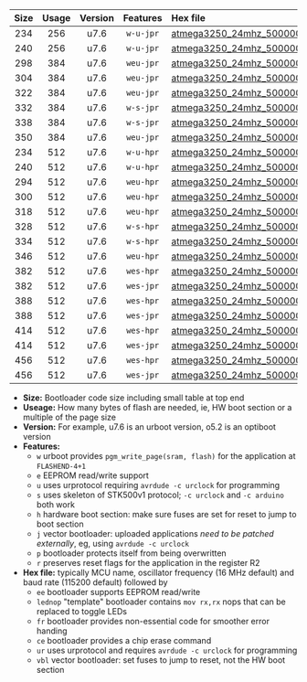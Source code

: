 |Size|Usage|Version|Features|Hex file|
|:-:|:-:|:-:|:-:|:--|
|234|256|u7.6|`w-u-jpr`|[atmega3250_24mhz_500000bps_ur_vbl.hex](https://raw.githubusercontent.com/stefanrueger/urboot/main/bootloaders/atmega3250/fcpu_24mhz/500000_bps/atmega3250_24mhz_500000bps_ur_vbl.hex)|
|240|256|u7.6|`w-u-jpr`|[atmega3250_24mhz_500000bps_lednop_ur_vbl.hex](https://raw.githubusercontent.com/stefanrueger/urboot/main/bootloaders/atmega3250/fcpu_24mhz/500000_bps/atmega3250_24mhz_500000bps_lednop_ur_vbl.hex)|
|298|384|u7.6|`weu-jpr`|[atmega3250_24mhz_500000bps_ee_ur_vbl.hex](https://raw.githubusercontent.com/stefanrueger/urboot/main/bootloaders/atmega3250/fcpu_24mhz/500000_bps/atmega3250_24mhz_500000bps_ee_ur_vbl.hex)|
|304|384|u7.6|`weu-jpr`|[atmega3250_24mhz_500000bps_ee_lednop_ur_vbl.hex](https://raw.githubusercontent.com/stefanrueger/urboot/main/bootloaders/atmega3250/fcpu_24mhz/500000_bps/atmega3250_24mhz_500000bps_ee_lednop_ur_vbl.hex)|
|322|384|u7.6|`weu-jpr`|[atmega3250_24mhz_500000bps_ee_lednop_fr_ur_vbl.hex](https://raw.githubusercontent.com/stefanrueger/urboot/main/bootloaders/atmega3250/fcpu_24mhz/500000_bps/atmega3250_24mhz_500000bps_ee_lednop_fr_ur_vbl.hex)|
|332|384|u7.6|`w-s-jpr`|[atmega3250_24mhz_500000bps_vbl.hex](https://raw.githubusercontent.com/stefanrueger/urboot/main/bootloaders/atmega3250/fcpu_24mhz/500000_bps/atmega3250_24mhz_500000bps_vbl.hex)|
|338|384|u7.6|`w-s-jpr`|[atmega3250_24mhz_500000bps_lednop_vbl.hex](https://raw.githubusercontent.com/stefanrueger/urboot/main/bootloaders/atmega3250/fcpu_24mhz/500000_bps/atmega3250_24mhz_500000bps_lednop_vbl.hex)|
|350|384|u7.6|`weu-jpr`|[atmega3250_24mhz_500000bps_ee_lednop_fr_ce_ur_vbl.hex](https://raw.githubusercontent.com/stefanrueger/urboot/main/bootloaders/atmega3250/fcpu_24mhz/500000_bps/atmega3250_24mhz_500000bps_ee_lednop_fr_ce_ur_vbl.hex)|
|234|512|u7.6|`w-u-hpr`|[atmega3250_24mhz_500000bps_ur.hex](https://raw.githubusercontent.com/stefanrueger/urboot/main/bootloaders/atmega3250/fcpu_24mhz/500000_bps/atmega3250_24mhz_500000bps_ur.hex)|
|240|512|u7.6|`w-u-hpr`|[atmega3250_24mhz_500000bps_lednop_ur.hex](https://raw.githubusercontent.com/stefanrueger/urboot/main/bootloaders/atmega3250/fcpu_24mhz/500000_bps/atmega3250_24mhz_500000bps_lednop_ur.hex)|
|294|512|u7.6|`weu-hpr`|[atmega3250_24mhz_500000bps_ee_ur.hex](https://raw.githubusercontent.com/stefanrueger/urboot/main/bootloaders/atmega3250/fcpu_24mhz/500000_bps/atmega3250_24mhz_500000bps_ee_ur.hex)|
|300|512|u7.6|`weu-hpr`|[atmega3250_24mhz_500000bps_ee_lednop_ur.hex](https://raw.githubusercontent.com/stefanrueger/urboot/main/bootloaders/atmega3250/fcpu_24mhz/500000_bps/atmega3250_24mhz_500000bps_ee_lednop_ur.hex)|
|318|512|u7.6|`weu-hpr`|[atmega3250_24mhz_500000bps_ee_lednop_fr_ur.hex](https://raw.githubusercontent.com/stefanrueger/urboot/main/bootloaders/atmega3250/fcpu_24mhz/500000_bps/atmega3250_24mhz_500000bps_ee_lednop_fr_ur.hex)|
|328|512|u7.6|`w-s-hpr`|[atmega3250_24mhz_500000bps.hex](https://raw.githubusercontent.com/stefanrueger/urboot/main/bootloaders/atmega3250/fcpu_24mhz/500000_bps/atmega3250_24mhz_500000bps.hex)|
|334|512|u7.6|`w-s-hpr`|[atmega3250_24mhz_500000bps_lednop.hex](https://raw.githubusercontent.com/stefanrueger/urboot/main/bootloaders/atmega3250/fcpu_24mhz/500000_bps/atmega3250_24mhz_500000bps_lednop.hex)|
|346|512|u7.6|`weu-hpr`|[atmega3250_24mhz_500000bps_ee_lednop_fr_ce_ur.hex](https://raw.githubusercontent.com/stefanrueger/urboot/main/bootloaders/atmega3250/fcpu_24mhz/500000_bps/atmega3250_24mhz_500000bps_ee_lednop_fr_ce_ur.hex)|
|382|512|u7.6|`wes-hpr`|[atmega3250_24mhz_500000bps_ee.hex](https://raw.githubusercontent.com/stefanrueger/urboot/main/bootloaders/atmega3250/fcpu_24mhz/500000_bps/atmega3250_24mhz_500000bps_ee.hex)|
|382|512|u7.6|`wes-jpr`|[atmega3250_24mhz_500000bps_ee_vbl.hex](https://raw.githubusercontent.com/stefanrueger/urboot/main/bootloaders/atmega3250/fcpu_24mhz/500000_bps/atmega3250_24mhz_500000bps_ee_vbl.hex)|
|388|512|u7.6|`wes-hpr`|[atmega3250_24mhz_500000bps_ee_lednop.hex](https://raw.githubusercontent.com/stefanrueger/urboot/main/bootloaders/atmega3250/fcpu_24mhz/500000_bps/atmega3250_24mhz_500000bps_ee_lednop.hex)|
|388|512|u7.6|`wes-jpr`|[atmega3250_24mhz_500000bps_ee_lednop_vbl.hex](https://raw.githubusercontent.com/stefanrueger/urboot/main/bootloaders/atmega3250/fcpu_24mhz/500000_bps/atmega3250_24mhz_500000bps_ee_lednop_vbl.hex)|
|414|512|u7.6|`wes-hpr`|[atmega3250_24mhz_500000bps_ee_lednop_fr.hex](https://raw.githubusercontent.com/stefanrueger/urboot/main/bootloaders/atmega3250/fcpu_24mhz/500000_bps/atmega3250_24mhz_500000bps_ee_lednop_fr.hex)|
|414|512|u7.6|`wes-jpr`|[atmega3250_24mhz_500000bps_ee_lednop_fr_vbl.hex](https://raw.githubusercontent.com/stefanrueger/urboot/main/bootloaders/atmega3250/fcpu_24mhz/500000_bps/atmega3250_24mhz_500000bps_ee_lednop_fr_vbl.hex)|
|456|512|u7.6|`wes-hpr`|[atmega3250_24mhz_500000bps_ee_lednop_fr_ce.hex](https://raw.githubusercontent.com/stefanrueger/urboot/main/bootloaders/atmega3250/fcpu_24mhz/500000_bps/atmega3250_24mhz_500000bps_ee_lednop_fr_ce.hex)|
|456|512|u7.6|`wes-jpr`|[atmega3250_24mhz_500000bps_ee_lednop_fr_ce_vbl.hex](https://raw.githubusercontent.com/stefanrueger/urboot/main/bootloaders/atmega3250/fcpu_24mhz/500000_bps/atmega3250_24mhz_500000bps_ee_lednop_fr_ce_vbl.hex)|

- **Size:** Bootloader code size including small table at top end
- **Useage:** How many bytes of flash are needed, ie, HW boot section or a multiple of the page size
- **Version:** For example, u7.6 is an urboot version, o5.2 is an optiboot version
- **Features:**
  + `w` urboot provides `pgm_write_page(sram, flash)` for the application at `FLASHEND-4+1`
  + `e` EEPROM read/write support
  + `u` uses urprotocol requiring `avrdude -c urclock` for programming
  + `s` uses skeleton of STK500v1 protocol; `-c urclock` and `-c arduino` both work
  + `h` hardware boot section: make sure fuses are set for reset to jump to boot section
  + `j` vector bootloader: uploaded applications *need to be patched externally*, eg, using `avrdude -c urclock`
  + `p` bootloader protects itself from being overwritten
  + `r` preserves reset flags for the application in the register R2
- **Hex file:** typically MCU name, oscillator frequency (16 MHz default) and baud rate (115200 default) followed by
  + `ee` bootloader supports EEPROM read/write
  + `lednop` "template" bootloader contains `mov rx,rx` nops that can be replaced to toggle LEDs
  + `fr` bootloader provides non-essential code for smoother error handing
  + `ce` bootloader provides a chip erase command
  + `ur` uses urprotocol and requires `avrdude -c urclock` for programming
  + `vbl` vector bootloader: set fuses to jump to reset, not the HW boot section
